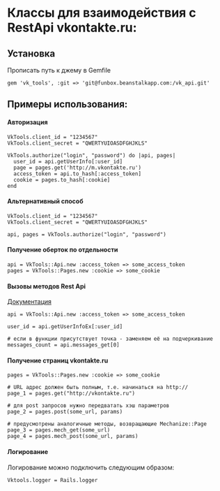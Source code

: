 Классы для взаимодействия с RestApi vkontakte.ru:
====================

Установка
---------

Прописать путь к джему в Gemfile


    gem 'vk_tools', :git => 'git@funbox.beanstalkapp.com:/vk_api.git'


Примеры использования:
----------------------

#### Авторизация

    VkTools.client_id = "1234567"
    VkTools.client_secret = "QWERTYUIOASDFGHJKLS"
    
    VkTools.authorize("login", "password") do |api, pages|
      user_id = api.getUserInfo[:user_id]
      page = pages.get('http://m.vkontakte.ru')
      access_token = api.to_hash[:access_token]
      cookie = pages.to_hash[:cookie]
    end


#### Альтернативный способ

    VkTools.client_id = "1234567"
    VkTools.client_secret = "QWERTYUIOASDFGHJKLS"
    
    api, pages = VkTools.authorize("login", "password")


#### Получение оберток по отдельности

    api = VkTools::Api.new :access_token => some_access_token
    pages = VkTools::Pages.new :cookie => some_cookie

#### Вызовы методов Rest Api
[Документация](http://vkontakte.ru/developers.php?o=-1&p=%CE%EF%E8%F1%E0%ED%E8%E5%20%EC%E5%F2%EE%E4%EE%E2%20API)

    api = VkTools::Api.new :access_token => some_access_token

    user_id = api.getUserInfoEx[:user_id]

    # если в функции присутствует точка - заменяем её на подчеркивание
    messages_count = api.messages_get[0]


#### Получение страниц vkontakte.ru

    pages = VkTools::Pages.new :cookie => some_cookie

    # URL адрес должен быть полным, т.е. начинаться на http://
    page_1 = pages.get("http://vkontakte.ru")

    # для post запросов нужно передватать хэш параметров
    page_2 = pages.post(some_url, params)

    # предусмотрены аналогичные методы, возвращающие Mechanize::Page
    page_3 = pages.mech_get(some_url)
    page_4 = pages.mech_post(some_url, params)


#### Логирование

Логирование можно подключить следующим образом:

    Vktools.logger = Rails.logger
